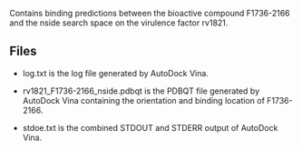 Contains binding predictions between the bioactive compound F1736-2166 and the nside search space on the virulence factor rv1821.

## Files

- log.txt is the log file generated by AutoDock Vina.

- rv1821_F1736-2166_nside.pdbqt is the PDBQT file generated by AutoDock Vina containing the orientation and binding location of F1736-2166.

- stdoe.txt is the combined STDOUT and STDERR output of AutoDock Vina.

